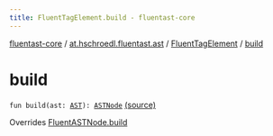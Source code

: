 ```yaml
---
title: FluentTagElement.build - fluentast-core
---
```


[fluentast-core](../../index.html) / [at.hschroedl.fluentast.ast](../index.html) / [FluentTagElement](index.html) / [build](.)

# build

`fun build(ast: `[`AST`](https://help.eclipse.org/neon/topic/org.eclipse.jdt.doc.isv/reference/api/org/eclipse/jdt/core/dom/AST.html)`): `[`ASTNode`](https://help.eclipse.org/neon/topic/org.eclipse.jdt.doc.isv/reference/api/org/eclipse/jdt/core/dom/ASTNode.html) [(source)](https://github.com/hschroedl/FluentAST/tree/master/core/src/main/kotlin//at.hschroedl.fluentast/ast/ASTNode.kt#L119)

Overrides [FluentASTNode.build](../-fluent-a-s-t-node/build.html)


